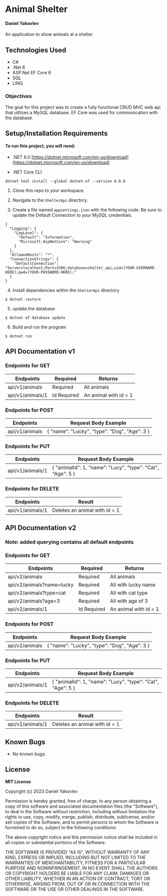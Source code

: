# Animal Shelter

#### Daniel Yakovlev

An application to show animals at a shelter

## Technologies Used

* C#
* .Net 6
* ASP.Net EF Core 6
* SQL
* LINQ

### Objectives 

The goal for this project was to create a fully functional CRUD MVC web api that utilizes a MySQL database. EF Core was used for communication with the database.

## Setup/Installation Requirements

#### To run this project, you will need:
* .NET 6.0
[https://dotnet.microsoft.com/en-us/download](https://dotnet.microsoft.com/en-us/download)

* .NET Core CLI
```
dotnet tool install --global dotnet-ef --version 6.0.0
```

1. Clone this repo to your workspace.

2. Navigate to the `ShelterApi` directory.

3. Create a file named `appsettings.json` with the following code. Be sure to update the Default Connection to your MySQL credentials.
```
{
  "Logging": {
    "LogLevel": {
      "Default": "Information",
      "Microsoft.AspNetCore": "Warning"
    }
  },
  "AllowedHosts": "*",
  "ConnectionStrings": {
    "DefaultConnection": "Server=localhost;Port=3306;database=shelter_api;uid=[YOUR-USERNAME-HERE];pwd=[YOUR-PASSWORD-HERE];"
  }
}
```

4. Install dependencies within the `ShelterApi` directory
```
$ dotnet restore
````
5. update the database
```
$ dotnet ef database update
````
6. Build and run the program 
 ```
 $ dotnet run
 ```
## API Documentation v1
### Endpoints for GET
| Endpoints                    | Required | Returns                                    |
| ---------------------------------|------ | ------------------------------------------ |
| api/v1/animals                        | Required| All animals                             |
| api/v1/animals/1                       | Id Required | An animal with id = 1                     |
### Endpoints for POST
| Endpoints                               | Request Body Example                                     |
| --------------------------------------- | ------------------------------------------ |
| api/v1/animals                       | { "name": "Lucky", "type": "Dog", "Age": 3 } |
### Endpoints for PUT
| Endpoints                               | Request Body Example                                     |
| --------------------------------------- | ------------------------------------------ |
| api/v1/animals/1                       | { "animalId": 1, "name": "Lucy", "type": "Cat", "Age": 5 } |
### Endpoints for DELETE
| Endpoints                     | Result                                     |
| --------------------------------------- | ------------------------------------------ |
| api/v1/animals/1                    | Deletes an animal with id = 1      |
## API Documentation v2
### Note: added querying contains all default endpoints
### Endpoints for GET
| Endpoints                    | Required | Returns                                    |
| ---------------------------------|------ | ------------------------------------------ |
| api/v2/animals                        | Required| All animals                             |
| api/v2/animals?name=lucky                        | Required| All with lucky name              |
| api/v2/animals?type=cat                        | Required| All with cat type             |
| api/v2/animals?age=3                        | Required| All with age of 3             |
| api/v2/animals/1                       | Id Required | An animal with id = 1                     |
### Endpoints for POST
| Endpoints                               | Request Body Example                                     |
| --------------------------------------- | ------------------------------------------ |
| api/v2/animals                       | { "name": "Lucky", "type": "Dog", "Age": 3 } |
### Endpoints for PUT
| Endpoints                               | Request Body Example                                     |
| --------------------------------------- | ------------------------------------------ |
| api/v2/animals/1                       | { "animalId": 1, "name": "Lucy", "type": "Cat", "Age": 5 } |
### Endpoints for DELETE
| Endpoints                     | Result                                     |
| --------------------------------------- | ------------------------------------------ |
| api/v2/animals/1                    | Deletes an animal with id = 1      |
## Known Bugs

* No known bugs.


## License

**MIT License**

Copyright (c) 2023 Daniel Yakovlev

Permission is hereby granted, free of charge, to any person obtaining a copy of this software and associated documentation files (the "Software"), to deal in the Software without restriction, including without limitation the rights to use, copy, modify, merge, publish, distribute, sublicense, and/or sell copies of the Software, and to permit persons to whom the Software is furnished to do so, subject to the following conditions:

The above copyright notice and this permission notice shall be included in all copies or substantial portions of the Software.

THE SOFTWARE IS PROVIDED "AS IS", WITHOUT WARRANTY OF ANY KIND, EXPRESS OR IMPLIED, INCLUDING BUT NOT LIMITED TO THE WARRANTIES OF MERCHANTABILITY, FITNESS FOR A PARTICULAR PURPOSE AND NONINFRINGEMENT. IN NO EVENT SHALL THE AUTHORS OR COPYRIGHT HOLDERS BE LIABLE FOR ANY CLAIM, DAMAGES OR OTHER LIABILITY, WHETHER IN AN ACTION OF CONTRACT, TORT OR OTHERWISE, ARISING FROM, OUT OF OR IN CONNECTION WITH THE SOFTWARE OR THE USE OR OTHER DEALINGS IN THE SOFTWARE.